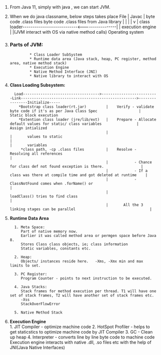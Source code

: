 1. From Java 11, 
   simply with java <class name.java>, we can start JVM.

3. When we do
 java classname, below steps takes place
 File
      |
      Javac
      |
    byte code .class files                          byte code .class files from Java library
      |                                                       |
      |                                                       |
      v                                                       |
    class loader----------------------------<-----------------|
      |
    execution engine
      |
      |(JVM interact with OS via native method calls)
  Operating system
4. ### Parts of JVM:
                * Class Loader SubSystem
                * Runtime data area (Java stack, heap, PC register, method area, native method stack)
                * Execution Engine
                * Native Method Interface (JNI)
                * Native library to interact with OS
            
5. <b>Class Loading Subsystem:</b> 


         Load----------------------------------->--------------------------Link----------------------------------------------------->----------------Initialize-----
           *Bootstrap class loader(rt.jar)         |    Verify - validate byte code if it's as per Java Class Spec                   |       Static block execution
           *Extention class loader (jre/lib/ext)   |    Prepare - Allocate default values for static/ class variables                |       Assign intialized     
                                                   |                                                                                 |       values to static                                                          |                                                                                 |       variables
            *class path, -cp .class files          |    Resolve - Resolving all references                                           |       
                                                   |            - Chance for class def not found exception is there.                 |
                                                   |            - If a class was there at compile time and got deleted at runtime    |
                                                   |            - ClassNotFound comes when .forName() or                             |
                                                   |              loadClass() tries to find class                                    |
                                                   |       All the 3 linking stages can be parallel                                  |
                                            

6. <b>Runtime Data Area</b>   


         1. Meta Space:
            Part of native memory now.
            Earlier it was called method area or permgen space before Java 8.
            Stores Class class objects, ie; class information
            Static variables, constants etc.
            
         2. Heap:
            Objects/ instances reside here.   -Xms, -Xmx min and max limits to set.
            
         3. PC Register:
            Program Counter - points to next instruction to be executed.
            
         4. Java Stacks:
            Stack frames for method execution per thread. T1 will have one set of stack frames, T2 will have another set of stack frames etc.   
            -Xss
            StackOverFlowError
            
         5. Native Method Stack    
         
 7. <b>Execution Engine</b>  
         1. JIT Compiler - optimize machine code
         2. HotSpot Profiler - helps to get staticstics to optimize machine code by JIT Compiler
         3. GC - Clean up heap
         4. Interpreter - converts line by line byte code to machine code
         Execution engine interacts with native .dll, .so files etc with the help of JNI(Java Native Interfaces)                                          
                                            
                                            
                                            
                                            
